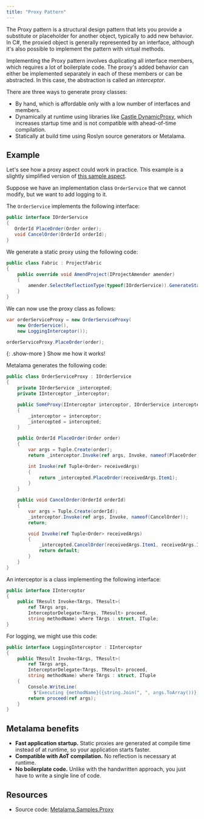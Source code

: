```yaml
---
title: "Proxy Pattern"
---
```


The Proxy pattern is a structural design pattern that lets you provide a substitute or placeholder for another object,
typically to add new behavior. In C#, the proxied object is generally represented by an interface, although it's also
possible to implement the pattern with virtual methods.

Implementing the Proxy pattern involves duplicating all interface members, which requires a lot of boilerplate code. The
proxy's added behavior can either be implemented separately in each of these members or can be abstracted. In this case,
the abstraction is called an _interceptor_.

There are three ways to generate proxy classes:

* By hand, which is affordable only with a low number of interfaces and members.
* Dynamically at runtime using libraries
  like [Castle DynamicProxy](https://github.com/castleproject/Core/blob/master/docs/dynamicproxy.md), which increases
  startup time and is not compatible with ahead-of-time compilation.
* Statically at build time using Roslyn source generators or Metalama.

## Example

Let's see how a proxy aspect could work in practice. This example is a slightly simplified version
of [this sample aspect](https://github.com/postsharp/Metalama.Samples/tree/release/2025.0/examples/Metalama.Samples.Proxy).

Suppose we have an implementation class `OrderService` that we cannot modify, but we want to add logging to it.

The `OrderService` implements the following interface:

```csharp
public interface IOrderService
{
   OrderId PlaceOrder(Order order);
   void CancelOrder(OrderId orderId);
}
```

We generate a static proxy using the following code:

```csharp
public class Fabric : ProjectFabric
{
    public override void AmendProject(IProjectAmender amender)
    {
        amender.SelectReflectionType(typeof(IOrderService)).GenerateStaticProxy();
    }
}
```

We can now use the proxy class as follows:

```csharp
var orderServiceProxy = new OrderServiceProxy(
    new OrderService(),
    new LoggingInterceptor());

orderServiceProxy.PlaceOrder(order);
```

{: .show-more }
Show me how it works!

Metalama generates the following code:

```csharp
public class OrderServiceProxy : IOrderService
{
    private IOrderService _intercepted;
    private IInterceptor _interceptor;

    public SomeProxy(IInterceptor interceptor, IOrderService intercepted)
    {
        _interceptor = interceptor;
        _intercepted = intercepted;
    }

    public OrderId PlaceOrder(Order order)
    {
        var args = Tuple.Create(order);
        return _interceptor.Invoke(ref args, Invoke, nameof(PlaceOrder));

        int Invoke(ref Tuple<Order> receivedArgs)
        {
            return _intercepted.PlaceOrder(receivedArgs.Item1);
        }
    }

    public void CancelOrder(OrderId orderId)
    {
        var args = Tuple.Create(orderId);
        _interceptor.Invoke(ref args, Invoke, nameof(CancelOrder));
        return;

        void Invoke(ref Tuple<Order> receivedArgs)
        {
            _intercepted.CancelOrder(receivedArgs.Item1, receivedArgs.Item2);
            return default;
        }
    }
}
```

An interceptor is a class implementing the following interface:

```csharp
public interface IInterceptor
{
    public TResult Invoke<TArgs, TResult>(
        ref TArgs args,
        InterceptorDelegate<TArgs, TResult> proceed,
        string methodName) where TArgs : struct, ITuple;
}
```

For logging, we might use this code:

```csharp
public interface LoggingInterceptor : IInterceptor
{
    public TResult Invoke<TArgs, TResult>(
        ref TArgs args,
        InterceptorDelegate<TArgs, TResult> proceed,
        string methodName) where TArgs : struct, ITuple
    {
        Console.WriteLine(
          $"Executing {methodName}({string.Join(", ", args.ToArray())})");
        return proceed(ref args);
    }
}
```

## Metalama benefits

* **Fast application startup.** Static proxies are generated at compile time instead of at runtime, so your application
  starts faster.
* **Compatible with AoT compilation.** No reflection is necessary at runtime.
* **No boilerplate code.** Unlike with the handwritten approach, you just have to write a single line of code.

## Resources

* Source
  code: [Metalama.Samples.Proxy](https://github.com/postsharp/Metalama.Samples/tree/release/2025.0/examples/Metalama.Samples.Proxy)
